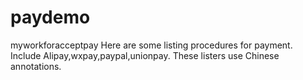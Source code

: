 # paydemo
myworkforacceptpay
Here are some listing procedures for payment.
Include Alipay,wxpay,paypal,unionpay.
These listers use Chinese annotations.
